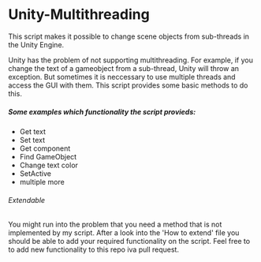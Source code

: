 # Unity-Multithreading

This script makes it possible to change scene objects from sub-threads in the Unity Engine.

Unity has the problem of not supporting multithreading. For example, if you change the text of a gameobject from a sub-thread, Unity will throw an exception.
But sometimes it is neccessary to use multiple threads and access the GUI with them.
This script provides some basic methods to do this.

##### Some examples which functionality the script provieds:
* Get text
* Set text
* Get component
* Find GameObject
* Change text color
* SetActive
* multiple more

###### Extendable
You might run into the problem that you need a method that is not implemented by my script.
After a look into the 'How to extend' file you should be able to add your required functionality on the script.
Feel free to to add new functionality to this repo iva pull request.
